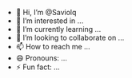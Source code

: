 - 👋 Hi, I’m @Saviolq
- 👀 I’m interested in ...
- 🌱 I’m currently learning ...
- 💞️ I’m looking to collaborate on ...
- 📫 How to reach me ...
- 😄 Pronouns: ...
- ⚡ Fun fact: ...

<!---
Saviolq/Saviolq is a ✨ special ✨ repository because its `README.md` (this file) appears on your GitHub profile.
You can click the Preview link to take a look at your changes.
--->
